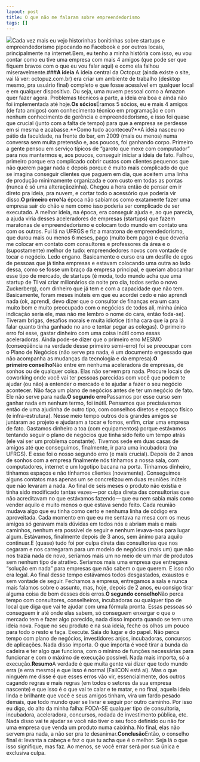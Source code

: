 ```yaml
---
layout: post
title: O que não me falaram sobre empreendedorismo
tags: []
---
```


![](https://cdn-images-1.medium.com/fit/t/NaN/NaN/gradv/29/81/55/1*oOTdh9ze0S7yEAOYo7Y7og.jpeg)Cada vez mais eu vejo historinhas bonitinhas sobre startups e empreendedorismo pipocando no Facebook e por outros locais, principalmente na internet.Bem, eu tenho a minha história com isso, eu vou contar como eu tive uma empresa com mais 4 amigos (que pode ser que fiquem bravos com o que eu vou falar aqui) e como ela falhou miseravelmente.###**A ideia**
A ideia central da Octopuz (ainda existe o site, vai lá ver: octopuz.com.br) era criar um ambiente de trabalho (desktop mesmo, pra usuário final) completo e que fosse acessível em qualquer local e em qualquer dispositivo. Ou seja, uma nuvem pessoal como a Amazon quer fazer agora. Problemas técnicos a parte, a ideia era boa e ainda não foi implementada até hoje.**Os sócios**Éramos 5 sócios, eu e mais 4 amigos (de fato amigos) com conhecimento técnico em programação e com nenhum conhecimento de gerência e empreendedorismo, e isso foi quase que crucial (junto com a falta de tempo) para que a empresa se perdesse em si mesma e acabasse.**Como tudo aconteceu?**A ideia nasceu no pátio da faculdade, na frente do bar, em 2009 (mais ou menos) numa conversa sem muita pretensão e, aos poucos, foi ganhando corpo. Primeiro a gente pensou em serviço típicos de “garoto que mexe com computador” para nos mantermos e, aos poucos, conseguir iniciar a ideia de fato. Falhou, primeiro porque era complicado cobrir custos com clientes pequenos que não querem pagar nada e depois porque é muito mais complicado do que se imagina conseguir clientes que paguem em dia, que aceitem uma linha de produção minimamente organizada e com custo em todas as pontas (nunca é só uma alteraçãozinha). Chegou a hora então de pensar em ir direto pra ideia, pra nuvem, e cortar todo o acessório que poderia vir disso.**O primeiro erro**Na época não sabíamos como exatamente fazer uma empresa sair do chão e nem como isso poderia ser complicado de ser executado. A melhor ideia, na época, era conseguir ajuda e, ao que parecia, a ajuda viria desses aceleradores de empresas (startups) que fazem maratonas de empreendedorismo e colocam todo mundo em contato uns com os outros. Fui lá na UFRGS e fiz a maratona de empreendedorismo, que durou mais ou menos 6 meses, pago (muito bem pago) e que deveria me colocar em contato com consultores e professores da área e o (supostamente) melhor de tudo: empreendedores novos com vontade de tocar o negócio. Ledo engano. Basicamente o curso era um desfile de egos de pessoas que já tinha empresas e estavam colocando uma outra ao lado dessa, como se fosse um braço da empresa principal, e queriam abocanhar esse tipo de mercado, de startups (é moda, todo mundo acha que uma startup de TI vai criar milionários da noite pro dia, todos serão o novo Zuckerberg), com dinheiro que já tem e com a capacidade que não tem. Basicamente, foram meses inúteis em que eu acordei cedo e não aprendi nada (ok, aprendi, devo dizer que o consultor de finanças era um cara muito bom e muito preocupado com o negócios de todos ali, minha única indicação seria ele, mas não me lembro o nome do cara, então foda-se). Tiveram brigas, desafios morais e muita idiotice (tinha cara que ia pra lá falar quanto tinha ganhado no ano e tentar pegar as colegas). O primeiro erro foi esse, gastar dinheiro com uma coisa inútil como essas aceleradoras. Ainda pode-se dizer que o primeiro erro MESMO (conseqüência na verdade desse primeiro semi-erro) foi se preocupar com o Plano de Negócios (não serve pra nada, é um documento engessado que não acompanha as mudanças da tecnologia e da empresa).**O primeiro conselho**Não entre em nenhuma aceleradora de empresas, de sonhos ou de qualquer coisa. Elas não servem pra nada. Procure locais de coworking onde você vai ter pessoas parecidas com você que podem te ajudar (ou não) a entender o mercado e te ajudar a fazer o seu negócio acontecer. Não faça um plano de negócios antes de ter um negócio de fato. Ele não serve para nada.**O segundo erro**Passamos por esse curso sem ganhar nada em nenhum termo, foi inútil. Pensamos que precisávamos então de uma ajudinha de outro tipo, com conselhos diretos e espaço físico (e infra-estrutura). Nesse meio tempo outros dois grandes amigos se juntaram ao projeto e ajudaram a tocar e fomos, enfim, criar uma empresa de fato. Gastamos dinheiro a toa (com equipamentos) porque estávamos tentando seguir o plano de negócios que tinha sido feito um tempo atrás (ele vai ser um problema constante). Tivemos sede em duas casas de amigos até que conseguimos, finalmente, ir para uma incubadora (na UFRGS). E esse foi o nosso segundo erro (e mais crucial). Depois de 2 anos de sonhos com a empresa finalmente nós tínhamos a nossa sala, com computadores, internet e um logotipo bacana na porta. Tínhamos dinheiro, tínhamos espaços e não tínhamos clientes (novamente). Conseguimos alguns contatos mas apenas um se concretizou em duas reuniões inúteis que não levaram a nada. Ao final de seis meses o produto não existia e tinha sido modificado tantas vezes — por culpa direta das consultorias que não acreditavam no que estávamos fazendo — que eu nem sabia mais como vender aquilo e muito menos o que estava sendo feito. Cada reunião mudava algo que eu tinha como certo e nenhuma linha de código era aproveitada. Cada momento em que eu me sentava na mesa com os meus amigos só geravam mais dúvidas em todos nós e abriam mais e mais caminhos, nenhum era possível de seguir e nenhum levava-nos para lugar algum. Estávamos, finalmente depois de 3 anos, sem ânimo para aquilo continuar.E (quase) tudo foi por culpa direta das consultorias que nos cegaram e nos carregaram para um modelo de negócios (mais um) que não nos trazia nada de novo, seríamos mais um no meio de um mar de produtos sem nenhum tipo de atrativo. Seríamos mais uma empresa que entregava “solução em nada” para empresas que não sabem o que querem. E isso não era legal. Ao final desse tempo estávamos todos desgastados, exaustos e sem vontade de seguir. Fechamos a empresa, entregamos a sala e nunca mais falamos sobre o assunto, mas, hoje, depois de 2 anos, eu consigo tirar alguma coisa de bom desses dois erros.**O segundo conselho**Não perca tempo com consultores, conselheiros, incubadoras ou qualquer tipo de local que diga que vai te ajudar com uma fórmula pronta. Essas pessoas só conseguem ir até onde elas sabem, só conseguem enxergar o que o mercado tem e fazer algo parecido, nada disso importa quando se tem uma ideia nova. Foque no seu produto e na sua ideia, feche os olhos um pouco para todo o resto e faça. Execute. Saia do lugar e do papel. Não perca tempo com plano de negócios, investidores anjos, incubadoras, concursos de aplicações. Nada disso importa. O que importa é você tirar a bunda da cadeira e ter algo que funciona, com o mínimo de funções necessárias para funcionar e com o máximo de execução possível. Nada mais importa, só a execução.**Resumo**A verdade é que muita gente vai dizer que todo mundo erra (e erra mesmo) e que isso é normal (FailCON está aí). Mas o que ninguém me disse é que esses erros vão vir, essencialmente, dos outros cagando regras e mais regras (em todos o setores da sua empresa nascente) e que isso é o que vai te calar e te matar, e no final, aquela ideia linda e brilhante que você e seus amigos tinham, vira um fardo pesado demais, que todo mundo quer se livrar e seguir por outro caminho. Por isso eu digo, do alto da minha falha: FODA-SE qualquer tipo de consultoria, incubadora, aceleradora, concursos, rodada de investimento pública, etc. Nada disso vai te ajudar se você não tiver o seu foco definido ou não for uma empresa que venda um produto numa caixinha. No final, elas não servem pra nada, a não ser pra te desanimar.**Conclusão**Então, o conselho final é: levanta a cabeça e faz o que tu acha que é o melhor. Seja lá o que isso signifique, mas faz. Ao menos, se você errar será por sua única e exclusiva culpa.
